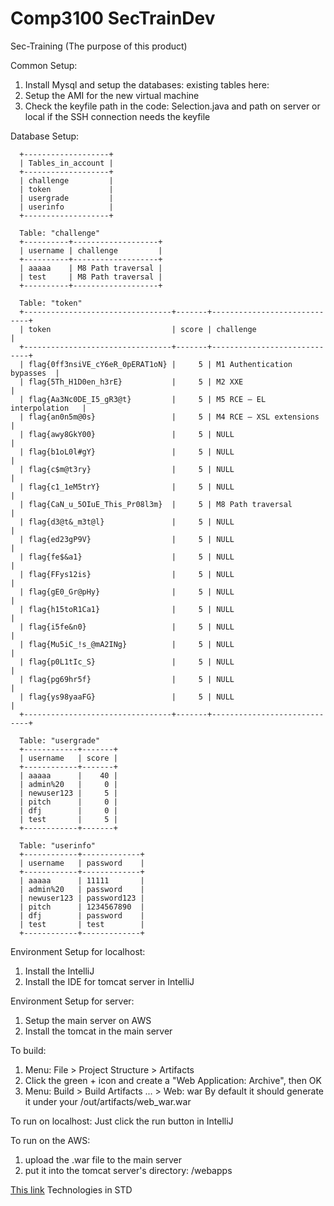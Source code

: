 # Comp3100 SecTrainDev
Sec-Training
(The purpose of this product)

Common Setup:
  1. Install Mysql and setup the databases: existing tables here:
  2. Setup the AMI for the new virtual machine
  3. Check the keyfile path in the code: Selection.java and path on server or local if the SSH connection needs the keyfile

Database Setup:
```  Database: "account"
  +-------------------+  
  | Tables_in_account |
  +-------------------+
  | challenge         |
  | token             |
  | usergrade         |
  | userinfo          |
  +-------------------+
  
  Table: "challenge"
  +----------+-------------------+
  | username | challenge         |
  +----------+-------------------+
  | aaaaa    | M8 Path traversal |
  | test     | M8 Path traversal |
  +----------+-------------------+
  
  Table: "token"
  +---------------------------------+-------+-----------------------------+
  | token                           | score | challenge                   |
  +---------------------------------+-------+-----------------------------+
  | flag{0ff3nsiVE_cY6eR_0pERAT1oN} |     5 | M1 Authentication bypasses  |
  | flag{5Th_H1D0en_h3rE}           |     5 | M2 XXE                      |
  | flag{Aa3Nc0DE_I5_gR3@t}         |     5 | M5 RCE – EL interpolation   |
  | flag{an0n5m@0s}                 |     5 | M4 RCE – XSL extensions     |
  | flag{awy8GkY00}                 |     5 | NULL                        |
  | flag{b1oL0l#gY}                 |     5 | NULL                        |
  | flag{c$m@t3ry}                  |     5 | NULL                        |
  | flag{c1_1eM5trY}                |     5 | NULL                        |
  | flag{CaN_u_5OIuE_This_Pr08l3m}  |     5 | M8 Path traversal           |
  | flag{d3@t&_m3t@l}               |     5 | NULL                        |
  | flag{ed23gP9V}                  |     5 | NULL                        |
  | flag{fe$&a1}                    |     5 | NULL                        |
  | flag{FFys12is}                  |     5 | NULL                        |
  | flag{gE0_Gr@pHy}                |     5 | NULL                        |
  | flag{h15toR1Ca1}                |     5 | NULL                        |
  | flag{i5fe&n0}                   |     5 | NULL                        |
  | flag{Mu5iC_!s_@mA2INg}          |     5 | NULL                        |
  | flag{p0L1tIc_S}                 |     5 | NULL                        |
  | flag{pg69hr5f}                  |     5 | NULL                        |
  | flag{ys98yaaFG}                 |     5 | NULL                        |
  +---------------------------------+-------+-----------------------------+
  
  Table: "usergrade"
  +------------+-------+
  | username   | score |
  +------------+-------+
  | aaaaa      |    40 |
  | admin%20   |     0 |
  | newuser123 |     5 |
  | pitch      |     0 |
  | dfj        |     0 |
  | test       |     5 |
  +------------+-------+
  
  Table: "userinfo"
  +------------+-------------+
  | username   | password    |
  +------------+-------------+
  | aaaaa      | 11111       |
  | admin%20   | password    |
  | newuser123 | password123 |
  | pitch      | 1234567890  |
  | dfj        | password    |
  | test       | test        |
  +------------+-------------+
```
Environment Setup for localhost:
  1. Install the IntelliJ
  2. Install the IDE for tomcat server in IntelliJ
  
Environment Setup for server:
  1. Setup the main server on AWS
  2. Install the tomcat in the main server
  
To build:
  1. Menu: File > Project Structure > Artifacts
  2. Click the green + icon and create a "Web Application: Archive", then OK
  3. Menu: Build > Build Artifacts ... > Web: war
  By default it should generate it under your <project>/out/artifacts/web_war.war
  
To run on localhost:
  Just click the run button in IntelliJ
  
To run on the AWS:
  1. upload the .war file to the main server
  2. put it into the tomcat server's directory: /webapps

[This link](https://github.com/u5454208/Comp3100/blob/master/document/Technologies%20in%20SecTrainDev.txt) Technologies in STD
